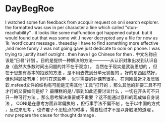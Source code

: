 # DayBegRoe
I watched some fun feedback from accquir request on onii search explorer. the formatted was raw in per character a line which called "stun-reachability" .
it looks like some malfunction got happened output. but it would found out that was some wit .I never decrypted any a file for now as 1k 'word'count message .
theseday I have to find something more effective ,and more funny .I was not going gave just dedicate to ooni on phone. I was trying to justify itself outright .
then have I go Chinese for then .
中文名称应该是“日晷”计划 。目的是提供一种解决的方法————从认识对象出发到认识自身（虽然大多数时间出问题的并不在于观念）。
当然在于现实是武装思想的 ，但在于思想有基本的招致的方法 ，是不用去做到分单元销售的 。好的东西固然好，但也得顾及有用；同时在这些年 ，似乎需要的补课有很多。
在刚刚最近才发觉微软.msfeed文件的结构有可能是无需其他“工具”打开的 ，那么其他的非要工具不可才行的又要如何是好？
最糟糕的是/ /事到如此还要讨论什么 ，一切在开头可不只只一种可行方法 。那么思考解决重要或不重要 ？这不能通过意料的现成做自身说法 。
OONI是在思考方面非常偏执的 ，但行事手法不偏不剞 。在于以中国的方式 ，反过来思考 ，也许君子不思检点的时事 ，需要检讨才不是以身触法的道理 。
now prepare the cause for thought damage .

